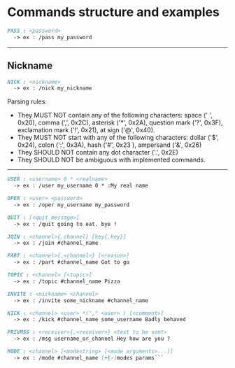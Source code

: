 # Commands structure and examples

```markdown
PASS : <password>
  -> ex : /pass my_password
```

---

## Nickname

```markdown
NICK : <nickname>
  -> ex : /nick my_nickname
```

Parsing rules:

- They MUST NOT contain any of the following characters: space (' ', 0x20), comma (',', 0x2C), asterisk ('*', 0x2A), question mark ('?', 0x3F), exclamation mark ('!', 0x21), at sign ('@', 0x40).
- They MUST NOT start with any of the following characters: dollar ('$', 0x24), colon (':', 0x3A), hash ('#', 0x23 ), ampersand ('&', 0x26)
- They SHOULD NOT contain any dot character ('.', 0x2E)
- They SHOULD NOT be ambiguous with implemented commands.

---

```markdown
USER : <username> 0 * <realname>
  -> ex : /user my_username 0 * :My real name
```

```markdown
OPER : <user> <password>
  -> ex : /oper my_username my_password
```

```markdown
QUIT : [<quit message>]
  -> ex : /quit going to eat. bye !
```

```markdown
JOIN : <channel>{,channel} [key{,key}]
  -> ex : /join #channel_name
```

```markdown
PART : <channel>{,<channel>} [<reason>]
  -> ex : /part #channel_name Got to go
```

```markdown
TOPIC : <channel> [<topic>]
  -> ex : /topic #channel_name Pizza
```

```markdown
INVITE : <nickname> <channel>
  -> ex : /invite some_nickname #channel_name
```

```markdown
KICK : <channel> <user> *("," <user> ) [<comment>]
  -> ex : /kick #channel_name some_username Badly behaved
```

```markdown
PRIVMSG : <receiver>{,<receiver>} <text to be sent>
  -> ex : /msg username_or_channel Hey how are you ?
```

```markdown
MODE : <channel> [<modestring> [<mode arguments>...]]
  -> ex : /mode #channel_name [+|-]modes params```
